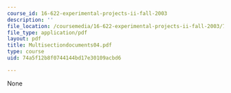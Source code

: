 ```yaml
---
course_id: 16-622-experimental-projects-ii-fall-2003
description: ''
file_location: /coursemedia/16-622-experimental-projects-ii-fall-2003/74a5f12b8f0744144bd17e30109acbd6_Multisectiondocuments04.pdf
file_type: application/pdf
layout: pdf
title: Multisectiondocuments04.pdf
type: course
uid: 74a5f12b8f0744144bd17e30109acbd6

---
```

None